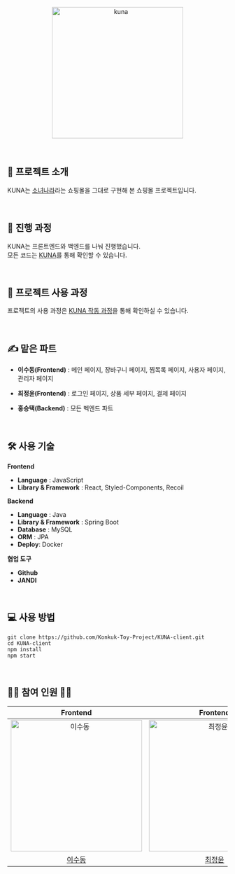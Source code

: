 <p align="middle" >
  <img width="300px;" src="https://user-images.githubusercontent.com/72953316/155157249-3beecbf4-d257-4070-8035-91bc65afd18f.png" alt="kuna"/>
</p>

</br>

## 🎤 프로젝트 소개

KUNA는 [소녀나라](https://sonyunara.com)라는 쇼핑몰을 그대로 구현해 본 쇼핑몰 프로젝트입니다.

</br>

## 🎨 진행 과정

KUNA는 프론트엔드와 백엔드를 나눠 진행했습니다.  
모든 코드는 [KUNA](https://github.com/Konkuk-Toy-Project)를 통해 확인할 수 있습니다.

</br>

## 🧩 프로젝트 사용 과정

프로젝트의 사용 과정은 [KUNA 작동 과정](https://github.com/Konkuk-Toy-Project/KUNA-client/wiki)을 통해 확인하실 수 있습니다.

</br>

## ✍️ 맡은 파트

- **이수동(Frontend)** : 메인 페이지, 장바구니 페이지, 찜목록 페이지, 사용자 페이지, 관리자 페이지
- **최정윤(Frontend)** : 로그인 페이지, 상품 세부 페이지, 결제 페이지

- **홍승택(Backend)** : 모든 벡엔드 파트

</br>

## 🛠 사용 기술

**Frontend**

- **Language** : JavaScript
- **Library & Framework** : React, Styled-Components, Recoil

**Backend**

- **Language** : Java
- **Library & Framework** : Spring Boot
- **Database** : MySQL
- **ORM** : JPA
- **Deploy**: Docker

**협업 도구**

- **Github**
- **JANDI**

</br>

## 💻 사용 방법

```
git clone https://github.com/Konkuk-Toy-Project/KUNA-client.git
cd KUNA-client
npm install
npm start
```

</br>

## 👨‍💻 참여 인원 👩‍💻

|                                          Frontend                                          |                                          Frontend                                          |                                          Backend                                           |
| :----------------------------------------------------------------------------------------: | :----------------------------------------------------------------------------------------: | :----------------------------------------------------------------------------------------: |
| <img src="https://avatars.githubusercontent.com/u/72953316?v=4" width=300px alt="이수동"/> | <img src="https://avatars.githubusercontent.com/u/77582221?v=4" width=300px alt="최정윤"/> | <img src="https://avatars.githubusercontent.com/u/51076814?v=4" width=300px alt="홍승택"/> |
|                           [이수동](https://github.com/tnehd1998)                           |                          [최정윤](https://github.com/c-jeongyyun)                          |                          [홍승택](https://github.com/redcarrot1)                           |
